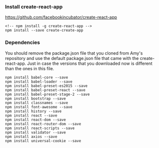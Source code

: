 ### Install create-react-app
https://github.com/facebookincubator/create-react-app

```
<!-- npm install -g create-react-app -->
npm install --save create-create-app
```

### Dependencies 
You should remove the package.json file that you cloned from Amy's repository and use the default package.json file that came with the create-react-app. Just in case the versions that you downloaded now is different than the ones in this file. 
```
npm install babel-core --save
npm install babel-loader --save
npm install babel-preset-es2015 --save
npm install babel-preset-react --save
npm install babel-preset-stage-2 --save
npm install bootstrap --save
npm install classnames --save
npm install font-awesome --save
npm install history --save
npm install react --save
npm install react-dom --save
npm install react-router-dom --save
npm install react-scripts --save
npm install validator --save
npm install axios --save
npm install universal-cookie --save
```

